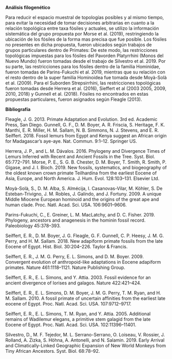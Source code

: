 **Análisis filogenético**

   Para reducir el espacio muestral de topologías posibles y al mismo tiempo, para evitar la necesidad de tomar decisiones arbitrarias en cuanto a la relación topológica entre taxa fósiles y actuales, se utilizo la información sistemática del grupo propuesta por Morse et al. (2019), restringiendo la ubicación de los fósiles de la forma mas precisa que fue posible. Los fósiles no presentes en dicha propuesta, fueron ubicados según trabajos de grupos particulares dentro de Primates: De este modo, las restricciones topológicas impuestas para los fósiles del Pavorden Platyrrhini (Monos del Nuevo Mundo) fueron tomadas desde el trabajo de Silvestro et al. 2019. Por su parte, las restricciones para los fósiles dentro de la familia Hominidae, fueron tomadas de Parins-Fukuchi et al. 2019, mientras que su relación con el resto dentro de la super familia Hominoidea fue tomada desde Moyà-Solà et al. (2009). Para el Suborden Strepsirrhini, las restricciones topológicas fueron tomadas desde Herrera et al. (2016), Sieffert et al (2003 2005, 2009, 2010, 2018) y Gunnell et al. (2018). Fósiles no encontrados en estas propuestas particulares, fueron asignados según Fleagle (2013).
 
  
**Bibliografía**

Fleagle, J. G. 2013. Primate Adaptation and Evolution. 3rd ed. Academic Press, San Diego.
Gunnell, G. F., D. M. Boyer, A. R. Friscia, S. Heritage, F. K. Manthi, E. R. Miller, H. M. Sallam, N. B. Simmons, N. J. Stevens, and E. R. Seiffert. 2018.        Fossil lemurs from Egypt and Kenya suggest an African origin for Madagascar’s aye-aye. Nat. Commun. 9:1–12. Springer US.

Herrera, J. P., and L. M. Dávalos. 2016. Phylogeny and Divergence Times of Lemurs Inferred with Recent and Ancient Fossils in the Tree. Syst. Biol. 65:772–791.
Morse, P. E., S. G. B. Chester, D. M. Boyer, T. Smith, R. Smith, P. Gigase, and J. I. Bloch. 2019. New fossils, systematics, and biogeography of the oldest known crown primate Teilhardina from the earliest Eocene of Asia, Europe, and North America. J. Hum. Evol. 128:103–131. Elsevier Ltd.

Moyà-Solà, S., D. M. Alba, S. Almécija, I. Casanovas-Vilar, M. Köhler, S. De Esteban-Trivigno, J. M. Robles, J. Galindo, and J. Fortuny. 2009. A unique Middle Miocene European hominoid and the origins of the great ape and human clade. Proc. Natl. Acad. Sci. USA. 106:9601–9606.

Parins-Fukuchi, C., E. Greiner, L. M. MacLatchy, and D. C. Fisher. 2019. Phylogeny, ancestors and anagenesis in the hominin fossil record. Paleobiology 45:378–393.

Seiffert, E. R., D. M. Boyer, J. G. Fleagle, G. F. Gunnell, C. P. Heesy, J. M. G. Perry, and H. M. Sallam. 2018. New adapiform primate fossils from the late Eocene of Egypt. Hist. Biol. 30:204–226. Taylor & Francis.

Seiffert, E. R., J. M. G. Perry, E. L. Simons, and D. M. Boyer. 2009. Convergent evolution of anthropoid-like adaptations in Eocene adapiform primates. Nature 461:1118–1121. Nature Publishing Group.

Seiffert, E. R., E. L. Simons, and Y. Attia. 2003. Fossil evidence for an ancient divergence of lorises and galagos. Nature 422:421–424.

Seiffert, E. R., E. L. Simons, D. M. Boyer, J. M. G. Perry, T. M. Ryan, and H. M. Sallam. 2010. A fossil primate of uncertain affinities from the earliest late eocene of Egypt. Proc. Natl. Acad. Sci. USA. 107:9712–9717.

Seiffert, E. R., E. L. Simons, T. M. Ryan, and Y. Attia. 2005. Additional remains of Wadilemur elegans, a primitive stem galagid from the late Eocene of Egypt. Proc. Natl. Acad. Sci. USA. 102:11396–11401.

Silvestro, D., M. F. Tejedor, M. L. Serrano-Serrano, O. Loiseau, V. Rossier, J. Rolland, A. Zizka, S. Höhna, A. Antonelli, and N. Salamin. 2019. Early Arrival and Climatically-Linked Geographic Expansion of New World Monkeys from Tiny African Ancestors. Syst. Biol. 68:78–92.
